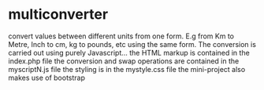 # multiconverter
convert values between different units from one form. E.g from Km to Metre, Inch to cm, kg to pounds, etc using the same form. The conversion is carried out using purely Javascript...
the HTML markup is contained in the index.php file
the conversion and swap operations are contained in the myscriptN.js file
the styling is in the mystyle.css file
the mini-project also makes use of bootstrap
